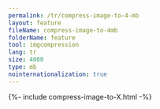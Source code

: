 ```yaml
---
permalink: /tr/compress-image-to-4-mb
layout: feature
fileName: compress-image-to-4mb
folderName: feature
tool: imgcompression
lang: tr
size: 4000
type: mb
nointernationalization: true
---
```

{%- include compress-image-to-X.html -%}       
